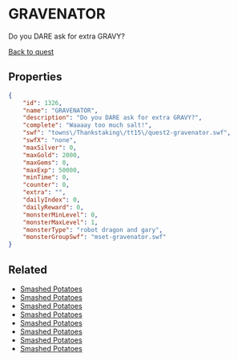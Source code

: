 # GRAVENATOR

Do you DARE ask for extra GRAVY?

[Back to quest](../quests.md)

## Properties

```json
{
    "id": 1326,
    "name": "GRAVENATOR",
    "description": "Do you DARE ask for extra GRAVY?",
    "complete": "Waaaay too much salt!",
    "swf": "towns\/Thankstaking\/tt15\/quest2-gravenator.swf",
    "swfX": "none",
    "maxSilver": 0,
    "maxGold": 2000,
    "maxGems": 0,
    "maxExp": 50000,
    "minTime": 0,
    "counter": 0,
    "extra": "",
    "dailyIndex": 0,
    "dailyReward": 0,
    "monsterMinLevel": 0,
    "monsterMaxLevel": 1,
    "monsterType": "robot dragon and gary",
    "monsterGroupSwf": "mset-gravenator.swf"
}
```

## Related

- [Smashed Potatoes](../items/15172-smashed-potatoes.md)
- [Smashed Potatoes](../items/15173-smashed-potatoes.md)
- [Smashed Potatoes](../items/15174-smashed-potatoes.md)
- [Smashed Potatoes](../items/15175-smashed-potatoes.md)
- [Smashed Potatoes](../items/15176-smashed-potatoes.md)
- [Smashed Potatoes](../items/15177-smashed-potatoes.md)
- [Smashed Potatoes](../items/15178-smashed-potatoes.md)
- [Smashed Potatoes](../items/15179-smashed-potatoes.md)

